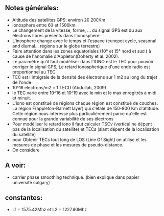 ## Notes générales:
- Altitude des satellites GPS: environ 20 200Km
- ionosphere entre 60 et 1500km
- Le changement de la vitesse, forme, ... du signal GPS est du aux électrons libres présents dans l'ionosphere
- L'inosphere change avec le temps et l'espace (cuncpot cycle, seasonal and diurnal... régions sur le globe terrestre)
- Faire attention dans les zones equatoriales (10° et 15° nord et sud ) à cause de l'anomalie d'Appleton(Doherty et al. 2002).
- Le paramètre qu'il faut modéliser dans l'IONO est le TEC pour pouvoir corriger le signal GPS, Le retard ionospherique d'une onde radio est proportionnel au TEC
- TEC est l'intégrale de la densité des électrons sur 1 m2 au long du trajet de l'onde
- 10^16 electrons/m2 = 1 TECU (Abdullah, 2009)
- le TEC varie entre 10^16 et 10^19 avec le min et le max enregitrés à midi et minuit.
- L'iono est constitué de régions chaque région est constitué de couches. La région F(appleton-Barnett layer) qui s'étale de 150-800 Km d'altitude. Cette région nous intéresse plus particulièrement parce qu'elle est connue pour la grande variabilité de ses électrons
- Pour modéliser le retard iono il faut calculer TSCv (vertical ne dépent pas de la localisation du satellite) et TECs (slant dépent de la localisation du satellite)
- pour Obtenir TECs tout long de LOS (Line Of Sight) on utilise et les mesures de phase et les mesures de pseudo-distance.
- On considère 



## A voir:
- carrier phase smoothing technique. (bien explique dans papier université calgary) 

## constantes:
- L1 = 1575.42Mhz et L2 = 1227.60Mhz
